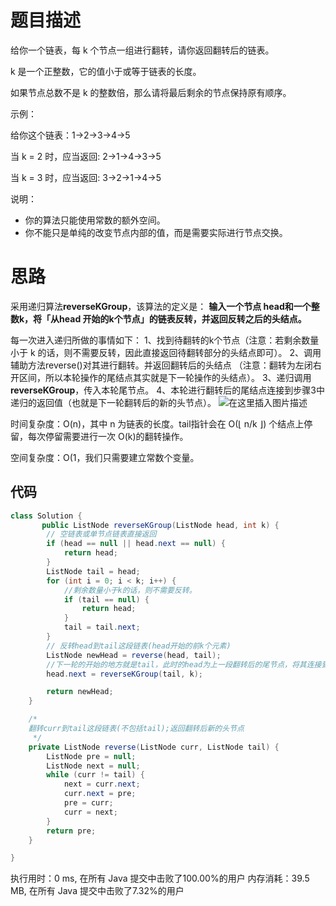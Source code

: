 # 题目描述
给你一个链表，每 k 个节点一组进行翻转，请你返回翻转后的链表。

k 是一个正整数，它的值小于或等于链表的长度。

如果节点总数不是 k 的整数倍，那么请将最后剩余的节点保持原有顺序。


示例：

给你这个链表：1->2->3->4->5

当 k = 2 时，应当返回: 2->1->4->3->5

当 k = 3 时，应当返回: 3->2->1->4->5


说明：

- 你的算法只能使用常数的额外空间。
- 你不能只是单纯的改变节点内部的值，而是需要实际进行节点交换。

# 思路
采用递归算法**reverseKGroup**，该算法的定义是：
**输入一个节点 head和一个整数k，将「从head 开始的k个节点」的链表反转，并返回反转之后的头结点。**

每一次进入递归所做的事情如下：
1、找到待翻转的k个节点（注意：若剩余数量小于 k 的话，则不需要反转，因此直接返回待翻转部分的头结点即可）。
2、调用辅助方法reverse()对其进行翻转。并返回翻转后的头结点
（注意：翻转为左闭右开区间，所以本轮操作的尾结点其实就是下一轮操作的头结点）。
3、递归调用**reverseKGroup**，传入本轮尾节点。
4、本轮进行翻转后的尾结点连接到步骤3中递归的返回值（也就是下一轮翻转后的新的头节点）。
![在这里插入图片描述](https://img-blog.csdnimg.cn/20200705152830708.png?x-oss-process=image/watermark,type_ZmFuZ3poZW5naGVpdGk,shadow_10,text_aHR0cHM6Ly9ibG9nLmNzZG4ubmV0L3o3MTQ0MDU0ODk=,size_16,color_FFFFFF,t_70)

时间复杂度：O(n)，其中 n 为链表的长度。tail指针会在 O(⌊ n/k ⌋) 个结点上停留，每次停留需要进行一次 O(k)的翻转操作。

空间复杂度：O(1，我们只需要建立常数个变量。

## 代码

```java
class Solution {
       public ListNode reverseKGroup(ListNode head, int k) {
   		// 空链表或单节点链表直接返回
        if (head == null || head.next == null) {
            return head;
        }
        ListNode tail = head;
        for (int i = 0; i < k; i++) {
            //剩余数量小于k的话，则不需要反转。
            if (tail == null) {
                return head;
            }
            tail = tail.next;
        }
        // 反转head到tail这段链表(head开始的前k个元素)
        ListNode newHead = reverse(head, tail);
        //下一轮的开始的地方就是tail，此时的head为上一段翻转后的尾节点，将其连接到下一段的newHead
        head.next = reverseKGroup(tail, k);

        return newHead;
    }

    /*
    翻转curr到tail这段链表(不包括tail);返回翻转后新的头节点
     */
    private ListNode reverse(ListNode curr, ListNode tail) {
        ListNode pre = null;
        ListNode next = null;
        while (curr != tail) {
            next = curr.next;
            curr.next = pre;
            pre = curr;
            curr = next;
        }
        return pre;
    }

}
```
执行用时：0 ms, 在所有 Java 提交中击败了100.00%的用户
内存消耗：39.5 MB, 在所有 Java 提交中击败了7.32%的用户
